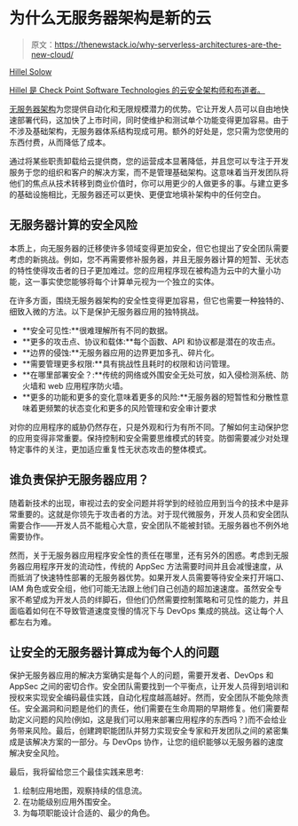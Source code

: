 # 为什么无服务器架构是新的云

> 原文：<https://thenewstack.io/why-serverless-architectures-are-the-new-cloud/>

[](https://www.linkedin.com/in/hillelsolow/)

[Hillel Solow](https://www.linkedin.com/in/hillelsolow/)

[Hillel 是 Check Point Software Technologies 的云安全架构师和布道者。](https://www.linkedin.com/in/hillelsolow/)

[](https://www.linkedin.com/in/hillelsolow/)[](https://www.linkedin.com/in/hillelsolow/)

[无服务器架构](https://www.checkpoint.com/definitions/what-is-serverless-security/)为您提供自动化和无限规模潜力的优势。它让开发人员可以自由地快速部署代码，这加快了上市时间，同时使维护和测试单个功能变得更加容易。由于不涉及基础架构，无服务器体系结构现成可用。额外的好处是，您只需为您使用的东西付费，从而降低了成本。

通过将某些职责卸载给云提供商，您的运营成本显著降低，并且您可以专注于开发服务于您的组织和客户的解决方案，而不是管理基础架构。这意味着当开发团队将他们的焦点从技术转移到商业价值时，你可以用更少的人做更多的事。与建立更多的基础设施相比，无服务器还可以更快、更便宜地填补架构中的任何空白。

## 无服务器计算的安全风险

本质上，向无服务器的迁移使许多领域变得更加安全，但它也提出了安全团队需要考虑的新挑战。例如，您不再需要修补服务器，并且无服务器计算的短暂、无状态的特性使得攻击者的日子更加难过。您的应用程序现在被构造为云中的大量小功能，这一事实使您能够将每个计算单元视为一个独立的实体。

在许多方面，围绕无服务器架构的安全性变得更加容易，但它也需要一种独特的、细致入微的方法。以下是保护无服务器应用的独特挑战。

*   **安全可见性:**很难理解所有不同的数据。
*   **更多的攻击点、协议和载体:**每个函数、API 和协议都是潜在的攻击点。
*   **边界的侵蚀:**无服务器应用的边界更加多孔、碎片化。
*   **需要管理更多权限:**具有挑战性且耗时的权限和访问管理。
*   **在哪里部署安全？:**传统的网络或外围安全无处可放，如入侵检测系统、防火墙和 web 应用程序防火墙。
*   **更多的功能和更多的变化意味着更多的风险:**无服务器的短暂性和分散性意味着更频繁的状态变化和更多的风险管理和安全审计要求

对你的应用程序的威胁仍然存在，只是外观和行为有所不同。了解如何主动保护您的应用变得非常重要。保持控制和安全需要思维模式的转变。防御需要减少对处理特定事件的关注，更加适应重复性无状态攻击的整体模式。

## 谁负责保护无服务器应用？

随着新技术的出现，审视过去的安全问题并将学到的经验应用到当今的技术中是非常重要的。这就是你领先于攻击者的方法。对于现代微服务，开发人员和安全团队需要合作——开发人员不能粗心大意，安全团队不能被封锁。无服务器也不例外地需要协作。

然而，关于无服务器应用程序安全性的责任在哪里，还有另外的困惑。考虑到无服务器应用程序开发的流动性，传统的 AppSec 方法需要时间并且会减慢速度，从而抵消了快速特性部署的无服务器优势。如果开发人员需要等待安全来打开端口、IAM 角色或安全组，他们可能无法跟上他们自己创造的超加速速度。虽然安全专家不希望成为开发人员的绊脚石，但他们仍然需要控制策略和可见性的能力，并且面临着如何在不导致管道速度变慢的情况下与 DevOps 集成的挑战。这让每个人都左右为难。

## 让安全的无服务器计算成为每个人的问题

保护无服务器应用的解决方案确实是每个人的问题，需要开发者、DevOps 和 AppSec 之间的密切合作。安全团队需要找到一个平衡点，让开发人员得到培训和授权来实现安全编码最佳实践，自动化程度越高越好。然而，安全团队不能免除责任。安全漏洞和问题是他们的责任，他们需要在生命周期的早期修复。他们需要帮助定义问题的风险(例如，这是我们可以用来部署应用程序的东西吗？)而不会给业务带来风险。最后，创建跨职能团队并努力实现安全专家和开发团队之间的紧密集成是该解决方案的一部分。与 DevOps 协作，让您的组织能够以无服务器的速度解决安全风险。

最后，我将留给您三个最佳实践来思考:

1.  绘制应用地图，观察持续的信息流。
2.  在功能级别应用外围安全。
3.  为每项职能设计合适的、最少的角色。

<svg xmlns:xlink="http://www.w3.org/1999/xlink" viewBox="0 0 68 31" version="1.1"><title>Group</title> <desc>Created with Sketch.</desc></svg>